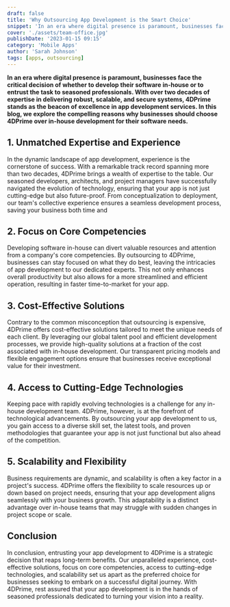 ```yaml
---
draft: false
title: 'Why Outsourcing App Development is the Smart Choice'
snippet: 'In an era where digital presence is paramount, businesses face the critical decision of whether to develop their software in-house or to entrust the task to seasoned professionals'
cover: './assets/team-office.jpg'
publishDate: '2023-01-15 09:15'
category: 'Mobile Apps'
author: 'Sarah Johnson'
tags: [apps, outsourcing]
---
```


**In an era where digital presence is paramount, businesses face the critical decision of whether to develop their software in-house or to entrust the task to seasoned professionals. With over two decades of expertise in delivering robust, scalable, and secure systems, 4DPrime stands as the beacon of excellence in app development services. In this blog, we explore the compelling reasons why businesses should choose 4DPrime over in-house
development for their software needs.**

## 1. Unmatched Expertise and Experience

In the dynamic landscape of app development, experience is the cornerstone of success. With a remarkable track record spanning more than two decades, 4DPrime brings a wealth of expertise to the table. Our seasoned developers, architects, and project managers have successfully navigated the evolution of technology, ensuring that your app is not just cutting-edge but also future-proof. From conceptualization to deployment, our team's collective experience ensures a seamless development process, saving your business both time and

## 2. Focus on Core Competencies

Developing software in-house can divert valuable resources and attention from a company's core competencies. By outsourcing to 4DPrime, businesses can stay focused on what they do best, leaving the intricacies of app development to our dedicated experts. This not only enhances overall productivity but also allows for a more streamlined and efficient operation, resulting in faster time-to-market for your app.

## 3. Cost-Effective Solutions

Contrary to the common misconception that outsourcing is expensive, 4DPrime offers cost-effective solutions tailored to meet the unique needs of each client. By leveraging our global talent pool and efficient development processes, we provide high-quality solutions at a fraction of the cost associated with in-house development. Our transparent pricing models and flexible engagement options ensure that businesses receive exceptional value for their investment.

## 4. Access to Cutting-Edge Technologies

Keeping pace with rapidly evolving technologies is a challenge for any in-house development team. 4DPrime, however, is at the forefront of technological advancements. By outsourcing your app development to us, you gain access to a diverse skill set, the latest tools, and proven methodologies that guarantee your app is not just functional but also ahead of the competition.

## 5. Scalability and Flexibility

Business requirements are dynamic, and scalability is often a key factor in a project's success. 4DPrime offers the flexibility to scale resources up or down based on project needs, ensuring that your app development aligns seamlessly with your business growth. This adaptability is a distinct advantage over in-house teams that may struggle with sudden changes in project scope or scale.

## Conclusion

In conclusion, entrusting your app development to 4DPrime is a strategic decision that reaps long-term benefits. Our unparalleled experience, cost-effective solutions, focus on core competencies,
access to cutting-edge technologies, and scalability set us apart as the preferred choice for businesses seeking to embark on a successful digital journey. With 4DPrime, rest assured that your app development is in the hands of seasoned professionals
dedicated to turning your vision into a reality.
